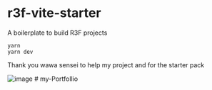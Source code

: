 # r3f-vite-starter
A boilerplate to build R3F projects

```
yarn
yarn dev
```
Thank you wawa sensei to help my project and for the starter pack

![image](https://user-images.githubusercontent.com/6551176/221732091-23ee52cb-4150-42fa-b998-43628d7a6b0d.png)
#   m y - P o r t f o l l i o 
 
 
